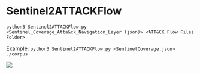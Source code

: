 # Sentinel2ATTACKFlow




`python3 Sentinel2ATTACKFlow.py <Sentinel_Coverage_Atta&ck_Navigation_Layer (json)> <ATT&CK Flow Files Folder>`

Example: 
`python3 Sentinel2ATTACKFlow.py <SentinelCoverage.json> ./corpus`

![](https://i.imgur.com/F1g1T1g.png)
